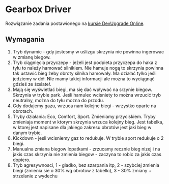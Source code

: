 # Gearbox Driver

Rozwiązanie zadania postawionego na [kursie DevUpgrade Online](https://devupgrade.online/).

## Wymagania

1. Tryb dynamic - gdy jestesmy w uślizgu skrzynia nie powinna ingerowac w zmianę biegow.
2. Tryb ciągnięcia przyczepy - jeżeli jest podpieta przyczepa do haka z tyłu to należy hamować silnikiem. Nie hamuje nogą to skrzynia powinna tak ustawić bieg żeby obroty silnika hamowały. Ma działać tylko jeśli jedziemy w dół. NIe mamy takiej informacji ale można to wyciągnąć gdzieś ze śœiateł.
3. Mają się wyświetlać biegi, ma się dać wpływać na srzynie biegow. Skrzynia w trybie park. Jeśli hamulec wcisniety to można wrzucić tryb neutralny, można do tyłu mozna do przodu.
4. Gdy dodajemy gazu, wrzuca nam kolejne biegi - wrzystko oparte na obrotach.
5. Tryby działania: Eco, Comfort, Sport. Zmieniamy przyciskiem. Tryby zmieniaja moment w ktorym skrzynia wrzuca kolejny bieg. Jest tabelka, w ktorej jest napisane dla jakiego zakresu obrotów jest jaki bieg w danym trybie.
6. Kickdown - jesli wcisniemy gaz to redukuje. W trybie sport redukuje o 2 biegi.
7. Manualna zmiana biegow lopatkami - zrzucamy recznie bieg nizej i na jakis czas skrzynia nie zmienia biegow - zaczyna to robic za jakis czas dopiero.
8. Tryb agresywnosci, 1 - gladko, bez szarpania itp, 2 - szybciej zmienia biegi (zmienia sie o 30% wg obrotow z tabelki), 3 - 30% zmiany + strzelanie z wydechu
